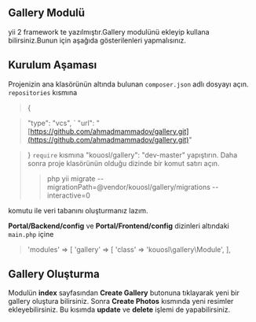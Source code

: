 ## Gallery Modulü
 yii 2 framework te yazılmıştır.Gallery modulünü ekleyip kullana bilirsiniz.Bunun için aşağıda gösterilenleri yapmalısınız.
## Kurulum Aşaması
Projenizin ana klasörünün altında bulunan `composer.json` adlı dosyayı açın. `repositories` kısmına
> {

> "type": "vcs",
`
> "url": "[https://github.com/ahmadmammadov/gallery.git](https://github.com/ahmadmammadov/gallery.git)"

> }
> `require` kısmına
> "kouosl/gallery": "dev-master"
> yapıştırın. Daha sonra proje klasörünün olduğu dizinde bir komut satırı açın.
> > php yii migrate --migrationPath=@vendor/kouosl/gallery/migrations --interactive=0

komutu ile veri tabanını oluşturmanız lazım.

**Portal/Backend/config**  ve  **Portal/Frontend/config**  dizinleri altındaki  `main.php`  içine

> 'modules' => [ 'gallery' => [ 'class' => 'kouosl\gallery\Module', ],
##  Gallery Oluşturma
Modulün **index** sayfasından **Create Gallery** butonuna tıklayarak yeni bir gallery oluştura bilirsiniz. Sonra **Create Photos** kısmında yeni resimler ekleyebilirsiniz. Bu kısımda **update** ve **delete** işlemi de yapabilirsiniz.
